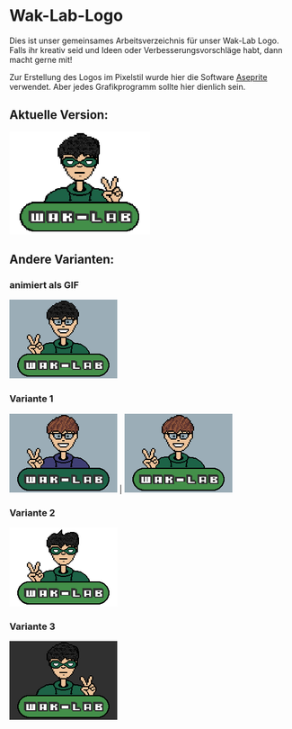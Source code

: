 # Wak-Lab-Logo
 
Dies ist unser gemeinsames Arbeitsverzeichnis für unser Wak-Lab Logo. Falls ihr kreativ seid und Ideen oder Verbesserungsvorschläge habt, dann macht gerne mit!

Zur Erstellung des Logos im Pixelstil wurde hier die Software [Aseprite](https://www.aseprite.org/) verwendet. Aber jedes Grafikprogramm sollte hier dienlich sein.

## Aktuelle Version:

![Wak-Lab Logo aktuell](logo-current-version.png)

## Andere Varianten:

### animiert als GIF
![Wak-Lab Logo animiert](export\logo-slogan-gif.gif)

### Variante 1
![Wak-Lab Logo v1a](export\logo-slogan-v1a.png) | ![Wak-Lab Logo v1b](export\logo-slogan-v1b.png)

### Variante 2
![Wak-Lab Logo v2a](export\logo-slogan-v2a.png)

### Variante 3
![Wak-Lab Logo v3a](export\logo-slogan-v3a.png)